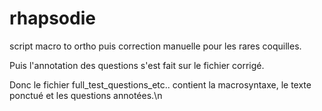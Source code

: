 # rhapsodie
script macro to ortho puis correction manuelle pour les rares coquilles.



Puis l'annotation des questions s'est fait sur le fichier corrigé.


Donc le fichier full_test_questions_etc.. contient la macrosyntaxe, le texte ponctué et les questions annotées.\n
